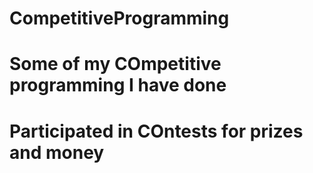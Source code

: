 # CompetitiveProgramming
# Some of my COmpetitive programming I have done 
# Participated in COntests for prizes and money

